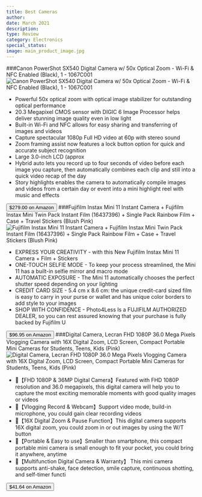 ```yaml
---
title: Best Cameras
author: 
date: March 2021
description: 
type: Review
category: Electronics
special_status: 
image: main_product_image.jpg
---
```

###Canon PowerShot SX540 Digital Camera w/ 50x Optical Zoom - Wi-Fi & NFC Enabled (Black), 1 - 1067C001
![Canon PowerShot SX540 Digital Camera w/ 50x Optical Zoom - Wi-Fi & NFC Enabled (Black), 1 - 1067C001](https://images-na.ssl-images-amazon.com/images/I/81l6xdQOHyL.__AC_SY300_SX300_QL70_ML2_.jpg)
- Powerful 50x optical zoom with optical image stabilizer for outstanding optical performance
- 20.3 Megapixel CMOS sensor with DIGIC 6 Image Processor helps deliver stunning image quality even in low light
- Built-in Wi-Fi and NFC allows for easy sharing and transferring of images and videos
- Capture spectacular 1080p Full HD video at 60p with stereo sound
- Zoom framing assist now features a lock button option for quick and accurate subject recognition
- Large 3.0-inch LCD (approx
- Hybrid auto lets you record up to four seconds of video before each image you capture, then automatically combines each clip and still into a quick video recap of the day
- Story highlights enables the camera to automatically compile images and videos from a certain day or event into a mini highlight reel with music and effects

[<button class="button">$279.00 on Amazon</button>](https://www.amazon.com/Canon-PowerShot-Digital-Camera-Optical/dp/B019UDIAI6/ref=sr_1_3?dchild=1&keywords=cameras&qid=1614637360&sr=8-3)
###Fujifilm Instax Mini 11 Instant Camera + Fujifilm Instax Mini Twin Pack Instant Film (16437396) + Single Pack Rainbow Film + Case + Travel Stickers (Blush Pink)
![Fujifilm Instax Mini 11 Instant Camera + Fujifilm Instax Mini Twin Pack Instant Film (16437396) + Single Pack Rainbow Film + Case + Travel Stickers (Blush Pink)](https://images-na.ssl-images-amazon.com/images/I/811GuGmNQKL.__AC_SX300_SY300_QL70_ML2_.jpg)
- EXPRESS YOUR CREATIVITY - with this New Fujifilm Instax Mini 11 Camera + Film + Stickers
- ONE-TOUCH SELFIE MODE - To keep your process streamlined, the Mini 11 has a built-in selfie mirror and macro mode
- AUTOMATIC EXPOSURE - The Mini 11 automatically chooses the perfect shutter speed depending on your lighting
- CREDIT CARD SIZE - 5.4 cm x 8.6 cm: the unique credit-card sized film is easy to carry in your purse or wallet and has unique color borders to add style to your images
- SHOP WITH CONFIDENCE - Photo4Less Is a FUJIFILM AUTHORIZED DEALER, so you can rest assured knowing that your purchase is fully backed by Fujifilm U

[<button class="button">$96.95 on Amazon</button>](https://www.amazon.com/Fujifilm-Instant-16437396-Rainbow-Stickers/dp/B086Q4BRS9/ref=sr_1_4?dchild=1&keywords=cameras&qid=1614637360&sr=8-4)
###Digital Camera, Lecran FHD 1080P 36.0 Mega Pixels Vlogging Camera with 16X Digital Zoom, LCD Screen, Compact Portable Mini Cameras for Students, Teens, Kids (Pink)
![Digital Camera, Lecran FHD 1080P 36.0 Mega Pixels Vlogging Camera with 16X Digital Zoom, LCD Screen, Compact Portable Mini Cameras for Students, Teens, Kids (Pink)](https://images-na.ssl-images-amazon.com/images/I/71In2T0AH3L.__AC_SX300_SY300_QL70_ML2_.jpg)
- 🎁【FHD 1080P & 36MP Digital Camera】Featured with FHD 1080P resolution and 36.0 megapixels, this digital camera will help you to capture the most exciting memorable moments with good quality images or videos
- 🎁【Vlogging Record & Webcam】Support video mode, build-in microphone, you could gain clear recording videos
- 🎁【16X Digital Zoom & Pause Function】This digital camera supports 16X digital zoom, you could zoom in or out images by using the W/T button
- 🎁【Portable & Easy to use】Smaller than smartphone, this compact portable mini camera is small enough to fit your pocket, you could bring it anywhere, anytime
- 🎁【Multifunction Digital Camera & Warranty】 This mini camera supports anti-shake, face detection, smile capture, continuous shotting, and self-timer functi

[<button class="button">$41.64 on Amazon</button>](https://www.amazon.com/Digital-Lecran-Vlogging-Portable-Students/dp/B08LMF3XFK/ref=sr_1_5?dchild=1&keywords=cameras&qid=1614637360&sr=8-5)
